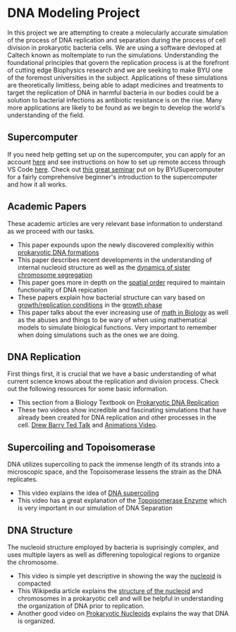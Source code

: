 
# DNA Modeling Project
In this project we are attempting to create a molecularly accurate simulation of the process of DNA replication and separation during the process of cell division in prokaryotic bacteria cells. We are using a software devloped at Caltech known as moltemplate to run the simulations. Understanding the foundational principles that govern the replication process is at the forefront of cutting edge Biophysics research and we are seeking to make BYU one of the foremost universities in the subject. Applications of these simulations are theoretically limitless, being able to adapt medicines and treatments to target the replication of DNA in harmful bacteria in our bodies could be a solution to bacterial infections as antibiotic resistance is on the rise. Many more applications are likely to be found as we begin to develop the world's understanding of the field.

## Supercomputer
If you need help getting set up on the supercomputer, you can apply for an account [here](https://rc.byu.edu) and see instructions on how to set up remote access through VS Code [here](/supercomputer/VScode_setup.md). Check out [this great seminar](https://www.youtube.com/watch?v=GlV9anm5OMg) put on by BYUSupercomputer for a fairly comprehensive beginner's introduction to the supercomputer and how it all works.  

## Academic Papers
These academic articles are very relevant base information to understand as we proceed with our tasks. 

* This paper expounds upon the newly discovered complexitiy within [prokaryotic DNA formations](https://onlinelibrary.wiley.com/doi/10.1002/jcb.20519)
* This paper describes recent developments in the understanding of internal nucleoid structure as well as the [dynamics of sister chromosome segregation](https://www.ncbi.nlm.nih.gov/pmc/articles/PMC4359759/)
* This paper goes more in depth on the [spatial order](https://www.ncbi.nlm.nih.gov/pmc/articles/PMC5870143/) required to maintain functionality of DNA repication
* These papers explain how bacterial structure can vary based on [growth/replication conditions](https://www.ncbi.nlm.nih.gov/pmc/articles/PMC3524407/) in the [growth phase](https://link.springer.com/article/10.1007/s11427-015-4898-0)
* This paper talks about the ever increasing use of [math in Biology](/resources/AbuseMathBiology.pdf) as well as the abuses and things to be wary of when using mathematical models to simulate biological functions. Very important to remember when doing simulations such as the ones we are doing. 

## DNA Replication
First things first, it is crucial that we have a basic understanding of what current science knows about the replication and division process. Check out the following resources for some basic information. 

* This section from a Biology Textbook on [Prokaryotic DNA Replication](https://openstax.org/books/biology/pages/14-4-dna-replication-in-prokaryotes)
* These two videos show incredible and fascinating simulations that have already been created for DNA replication and other processes in the cell. [Drew Barry Ted Talk](https://www.youtube.com/watch?v=WFCvkkDSfIU) and [Animations Video](https://www.youtube.com/watch?v=7Hk9jct2ozY).

## Supercoiling and Topoisomerase
DNA utilizes supercoiling to pack the immense length of its strands into a microscopic space, and the Topoisomerase lessens the strain as the DNA replicates.

* This video explains the idea of [DNA supercoiling](https://www.youtube.com/watch?v=5hwaDamU-jo)
* This video has a great explanation of the [Topoisomerase Enzyme](https://www.youtube.com/watch?v=k4fbPUGKurI) which is very important in our simulation of DNA Separation

## DNA Structure
The nucleoid structure employed by bacteria is suprisingly complex, and uses multiple layers as well as differening topological regions to organize the chromosome. 

* This video is simple yet descriptive in showing the way the [nucleoid](https://www.youtube.com/watch?v=30B0wGAID4o) is compacted
* This Wikipedia article explains the [structure of the nucleoid](https://en.wikipedia.org/wiki/Nucleoid) and chromosomes in a prokaryotic cell and will be helpful in understanding the organization of DNA prior to replication. 
* Another good video on [Prokaryotic Nucleoids](https://www.youtube.com/watch?v=0hlMHSoQQNA) explains the way that DNA is organized.
